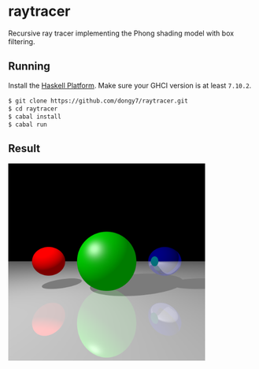 # raytracer

Recursive ray tracer implementing the Phong shading model with box filtering.

## Running

Install the [Haskell Platform](https://www.haskell.org/downloads).
Make sure your GHCI version is at least `7.10.2`.

```
$ git clone https://github.com/dongy7/raytracer.git
$ cd raytracer
$ cabal install
$ cabal run
```

## Result

<img src="/out/reflection.png" width="400px" height="400px" />
